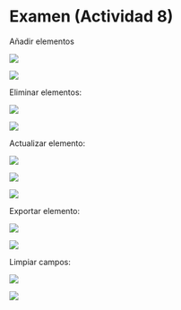 # Examen (Actividad 8)
Añadir elementos

![](https://github.com/YaelAke/Imagenes/blob/1d379e9084d7de52e67dcabceec095eba95eb395/Captura%20de%20pantalla%202023-05-22%20165001.png)

![](https://github.com/YaelAke/Imagenes/blob/1d379e9084d7de52e67dcabceec095eba95eb395/Captura%20de%20pantalla%202023-05-22%20165034.png)

Eliminar elementos:

![](https://github.com/YaelAke/Imagenes/blob/9d93a67f31c8c257148e89e3c552ebb92403452f/Captura%20de%20pantalla%202023-05-22%20170238.png)

![](https://github.com/YaelAke/Imagenes/blob/9d93a67f31c8c257148e89e3c552ebb92403452f/Captura%20de%20pantalla%202023-05-22%20170302.png)

Actualizar elemento:

![](https://github.com/YaelAke/Imagenes/blob/0da139e4113b95889d8f570ade2e3f0c6c6d74d5/Captura%20de%20pantalla%202023-05-22%20170451.png)

![](https://github.com/YaelAke/Imagenes/blob/0da139e4113b95889d8f570ade2e3f0c6c6d74d5/Captura%20de%20pantalla%202023-05-22%20170606.png)

![](https://github.com/YaelAke/Imagenes/blob/0da139e4113b95889d8f570ade2e3f0c6c6d74d5/Captura%20de%20pantalla%202023-05-22%20170617.png)

Exportar elemento: 

![](https://github.com/YaelAke/Imagenes/blob/07608c1d216606af44804bd8910a68521f44e2a3/Captura%20de%20pantalla%202023-05-22%20170837.png)

![](https://github.com/YaelAke/Imagenes/blob/07608c1d216606af44804bd8910a68521f44e2a3/Captura%20de%20pantalla%202023-05-22%20170901.png)

Limpiar campos:

![](https://github.com/YaelAke/Imagenes/blob/22ff1bac70561e2ce720a985c22679994812e807/Captura%20de%20pantalla%202023-05-22%20171054.png)

![](https://github.com/YaelAke/Imagenes/blob/22ff1bac70561e2ce720a985c22679994812e807/Captura%20de%20pantalla%202023-05-22%20171104.png)
